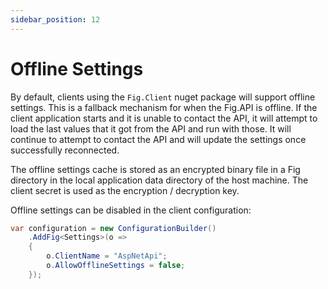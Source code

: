 ```yaml
---
sidebar_position: 12
---
```


# Offline Settings

By default, clients using the `Fig.Client` nuget package will support offline settings. This is a fallback mechanism for when the Fig.API is offline. If the client application starts and it is unable to contact the API, it will attempt to load the last values that it got from the API and run with those. It will continue to attempt to contact the API and will update the settings once successfully reconnected.

The offline settings cache is stored as an encrypted binary file in a Fig directory in the local application data directory of the host machine. The client secret is used as the encryption / decryption key.

Offline settings can be disabled in the client configuration:

```csharp
var configuration = new ConfigurationBuilder()
    .AddFig<Settings>(o =>
    {
        o.ClientName = "AspNetApi";
        o.AllowOfflineSettings = false;
    });
```

